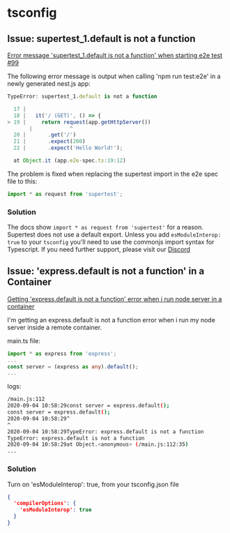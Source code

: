 # tsconfig

## Issue: supertest_1.default is not a function

[Error message 'supertest_1.default is not a function' when starting e2e test #99](https://github.com/nestjs/schematics/issues/99)

The following error message is output when calling 'npm run test:e2e' in a newly generated nest.js app:

```ts
TypeError: supertest_1.default is not a function

  17 |
  18 |   it('/ (GET)', () => {
> 19 |     return request(app.getHttpServer())
       |            ^
  20 |       .get('/')
  21 |       .expect(200)
  22 |       .expect('Hello World!');

  at Object.it (app.e2e-spec.ts:19:12)
```

The problem is fixed when replacing the supertest import in the e2e spec file to this:

```ts
import * as request from 'supertest';
```

### Solution

The docs show `import * as request from 'supertest'` for a reason. Supertest does not use a default export. Unless you add `esModuleInterop: true` to your `tsconfig` you'll need to use the commonjs import syntax for Typescript. If you need further support, please visit our [Discord](https://discord.com/invite/nestjs)



## Issue: 'express.default is not a function' in a Container

[Getting 'express.default is not a function' error when i run node server in a container](https://stackoverflow.com/questions/63744824/getting-express-default-is-not-a-function-error-when-i-run-node-server-in-a-co)

I'm getting an express.default is not a function error when i run my node server inside a remote container.

main.ts file:
```ts
import * as express from 'express';
...
const server = (express as any).default();
...
```

logs:
```bash
/main.js:112
2020-09-04 10:58:29const server = express.default();
const server = express.default();
2020-09-04 10:58:29^
^
2020-09-04 10:58:29TypeError: express.default is not a function
TypeError: express.default is not a function
2020-09-04 10:58:29at Object.<anonymous> (/main.js:112:35)
...
```

### Solution

Turn on 'esModuleInterop': true, from your tsconfig.json file
```json
{
  'compilerOptions': {
    'esModuleInterop': true
  }
}
```
